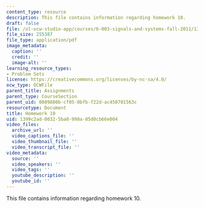 ```yaml
---
content_type: resource
description: This file contains information regarding homework 10.
draft: false
file: /ol-ocw-studio-app/courses/6-003-signals-and-systems-fall-2011/1399c2ad00325ba0998a05d0cb66e004_MIT6_003F11_hw10.pdf
file_size: 255387
file_type: application/pdf
image_metadata:
  caption: ''
  credit: ''
  image-alt: ''
learning_resource_types:
- Problem Sets
license: https://creativecommons.org/licenses/by-nc-sa/4.0/
ocw_type: OCWFile
parent_title: Assignments
parent_type: CourseSection
parent_uid: 0809880b-cf05-0bfb-f22d-ac450701563c
resourcetype: Document
title: Homework 10
uid: 1399c2ad-0032-5ba0-998a-05d0cb66e004
video_files:
  archive_url: ''
  video_captions_file: ''
  video_thumbnail_file: ''
  video_transcript_file: ''
video_metadata:
  source: ''
  video_speakers: ''
  video_tags: ''
  youtube_description: ''
  youtube_id: ''
---
```

This file contains information regarding homework 10.